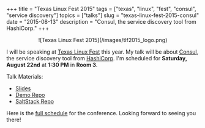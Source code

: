 +++
title = "Texas Linux Fest 2015"
tags = ["texas", "linux", "fest", "consul", "service discovery"]
topics = ["talks"]
slug = "texas-linux-fest-2015-consul"
date = "2015-08-13"
description = "Consul, the service discovery tool from HashiCorp."
+++

<center>![Texas Linux Fest 2015](/images/tlf2015_logo.png)</center>

I will be speaking at [Texas Linux Fest](https://2015.texaslinuxfest.org/) this year. My talk will be about [Consul](https://consul.io/), the service discovery tool from [HashiCorp](https://hashicorp.com/). I'm scheduled for **Saturday, August 22nd** at **1:30 PM** in **Room 3**.

Talk Materials:

 * [Slides]({filename}/slides/Texas_Linux_Fest_2015_Consul.pdf)
 * [Demo Repo](https://github.com/Linuturk/consul-demo)
 * [SaltStack Repo](https://github.com/Linuturk/saltstates/tree/master/consul)

Here is the [full schedule](https://2015.texaslinuxfest.org/schedule) for the conference. Looking forward to seeing you there!
